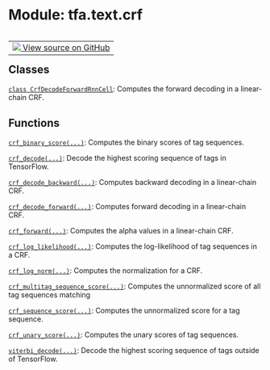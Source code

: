 <div itemscope itemtype="http://developers.google.com/ReferenceObject">
<meta itemprop="name" content="tfa.text.crf" />
<meta itemprop="path" content="Stable" />
</div>

# Module: tfa.text.crf


<table class="tfo-notebook-buttons tfo-api" align="left">

<td>
  <a target="_blank" href="https://github.com/tensorflow/addons/tree/r0.6/tensorflow_addons/text/crf.py">
    <img src="https://www.tensorflow.org/images/GitHub-Mark-32px.png" />
    View source on GitHub
  </a>
</td></table>





<!-- Placeholder for "Used in" -->


## Classes

[`class CrfDecodeForwardRnnCell`](../../tfa/text/crf/CrfDecodeForwardRnnCell.md): Computes the forward decoding in a linear-chain CRF.

## Functions

[`crf_binary_score(...)`](../../tfa/text/crf_binary_score.md): Computes the binary scores of tag sequences.

[`crf_decode(...)`](../../tfa/text/crf_decode.md): Decode the highest scoring sequence of tags in TensorFlow.

[`crf_decode_backward(...)`](../../tfa/text/crf_decode_backward.md): Computes backward decoding in a linear-chain CRF.

[`crf_decode_forward(...)`](../../tfa/text/crf_decode_forward.md): Computes forward decoding in a linear-chain CRF.

[`crf_forward(...)`](../../tfa/text/crf_forward.md): Computes the alpha values in a linear-chain CRF.

[`crf_log_likelihood(...)`](../../tfa/text/crf_log_likelihood.md): Computes the log-likelihood of tag sequences in a CRF.

[`crf_log_norm(...)`](../../tfa/text/crf_log_norm.md): Computes the normalization for a CRF.

[`crf_multitag_sequence_score(...)`](../../tfa/text/crf_multitag_sequence_score.md): Computes the unnormalized score of all tag sequences matching

[`crf_sequence_score(...)`](../../tfa/text/crf_sequence_score.md): Computes the unnormalized score for a tag sequence.

[`crf_unary_score(...)`](../../tfa/text/crf_unary_score.md): Computes the unary scores of tag sequences.

[`viterbi_decode(...)`](../../tfa/text/viterbi_decode.md): Decode the highest scoring sequence of tags outside of TensorFlow.

